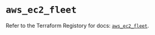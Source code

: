# `aws_ec2_fleet`

Refer to the Terraform Registory for docs: [`aws_ec2_fleet`](https://registry.terraform.io/providers/hashicorp/aws/5.7.0/docs/resources/ec2_fleet).
